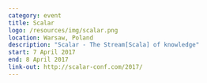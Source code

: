 ```yaml
---
category: event
title: Scalar
logo: /resources/img/scalar.png
location: Warsaw, Poland
description: "Scalar - The Stream[Scala] of knowledge"
start: 7 April 2017
end: 8 April 2017
link-out: http://scalar-conf.com/2017/
---
```

